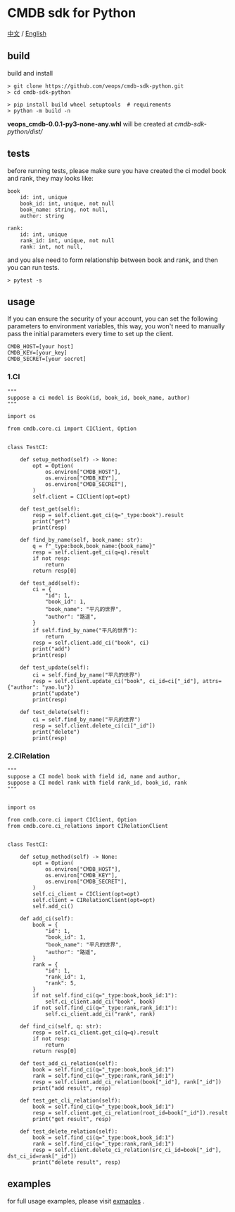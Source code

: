 # CMDB sdk for Python

[中文](README_cn.md) / [English](READMEn.md)

## build

build and install

```shell
> git clone https://github.com/veops/cmdb-sdk-python.git
> cd cmdb-sdk-python

> pip install build wheel setuptools  # requirements
> python -m build -n
```

**veops_cmdb-0.0.1-py3-none-any.whl** will be created at *cmdb-sdk-python/dist/*

## tests

before running tests, please make sure you have created the ci model book and rank,
they may looks like:

```plain
book
    id: int, unique
    book_id: int, unique, not null
    book_name: string, not null,
    author: string

rank:
    id: int, unique
    rank_id: int, unique, not null
    rank: int, not null,
```

and you alse need to form relationship between book and rank, and then you can run tests.

```shell
> pytest -s
```

## usage

If you can ensure the security of your account, you can set the following parameters to environment variables,
this way, you won't need to manually pass the initial parameters every time to set up the client.

```plain
CMDB_HOST=[your host]
CMDB_KEY=[your_key]
CMDB_SECRET=[your secret]
```

### 1.CI

```python3
"""
suppose a ci model is Book(id, book_id, book_name, author)
"""

import os

from cmdb.core.ci import CIClient, Option


class TestCI:

    def setup_method(self) -> None:
        opt = Option(
            os.environ["CMDB_HOST"],
            os.environ["CMDB_KEY"],
            os.environ["CMDB_SECRET"],
        )
        self.client = CIClient(opt=opt)

    def test_get(self):
        resp = self.client.get_ci(q="_type:book").result
        print("get")
        print(resp)

    def find_by_name(self, book_name: str):
        q = f"_type:book,book_name:{book_name}"
        resp = self.client.get_ci(q=q).result
        if not resp:
            return
        return resp[0]

    def test_add(self):
        ci = {
            "id": 1,
            "book_id": 1,
            "book_name": "平凡的世界",
            "author": "路遥",
        }
        if self.find_by_name("平凡的世界"):
            return
        resp = self.client.add_ci("book", ci)
        print("add")
        print(resp)

    def test_update(self):
        ci = self.find_by_name("平凡的世界")
        resp = self.client.update_ci("book", ci_id=ci["_id"], attrs={"author": "yao.lu"})
        print("update")
        print(resp)

    def test_delete(self):
        ci = self.find_by_name("平凡的世界")
        resp = self.client.delete_ci(ci["_id"])
        print("delete")
        print(resp)

```

### 2.CIRelation

```python3
"""
suppose a CI model book with field id, name and author,
suppose a CI model rank with field rank_id, book_id, rank
"""


import os

from cmdb.core.ci import CIClient, Option
from cmdb.core.ci_relations import CIRelationClient


class TestCI:

    def setup_method(self) -> None:
        opt = Option(
            os.environ["CMDB_HOST"],
            os.environ["CMDB_KEY"],
            os.environ["CMDB_SECRET"],
        )
        self.ci_client = CIClient(opt=opt)
        self.client = CIRelationClient(opt=opt)
        self.add_ci()
    
    def add_ci(self):
        book = {
            "id": 1,
            "book_id": 1,
            "book_name": "平凡的世界",
            "author": "路遥",
        }
        rank = {
            "id": 1,
            "rank_id": 1,
            "rank": 5,
        }
        if not self.find_ci(q="_type:book,book_id:1"):
            self.ci_client.add_ci("book", book)
        if not self.find_ci(q="_type:rank,rank_id:1"):
            self.ci_client.add_ci("rank", rank)

    def find_ci(self, q: str):
        resp = self.ci_client.get_ci(q=q).result
        if not resp:
            return
        return resp[0]

    def test_add_ci_relation(self):
        book = self.find_ci(q="_type:book,book_id:1")
        rank = self.find_ci(q="_type:rank,rank_id:1")
        resp = self.client.add_ci_relation(book["_id"], rank["_id"])
        print("add result", resp)

    def test_get_cli_relation(self):
        book = self.find_ci(q="_type:book,book_id:1")
        resp = self.client.get_ci_relation(root_id=book["_id"]).result
        print("get result", resp)

    def test_delete_relation(self):
        book = self.find_ci(q="_type:book,book_id:1")
        rank = self.find_ci(q="_type:rank,rank_id:1")
        resp = self.client.delete_ci_relation(src_ci_id=book["_id"], dst_ci_id=rank["_id"])
        print("delete result", resp)

```

## examples

for full usage examples, please visit [exmaples](./exmaples/) .
